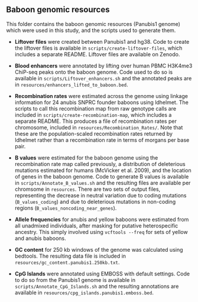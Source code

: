 ## Baboon genomic resources

This folder contains the baboon genomic resources (Panubis1 genome) which were used in this study, and the scripts used to generate them. 

* **Liftover files** were created between Panubis1 and hg38. Code to create the liftover files is available in `scripts/create-liftover-files`, which includes a separate README. Liftover files are available on Zenodo. 

* **Blood enhancers** were annotated by lifting over human PBMC H3K4me3 ChiP-seq peaks onto the baboon genome. Code used to do so is available in `scripts/Liftover_enhancers.sh` and the annotated peaks are in `resources/enhancers_lifted_to_baboon.bed`.

* **Recombination rates** were estimated across the genome using linkage information for 24 anubis SNPRC founder baboons using ldhelmet. The scripts to call this recombination map from raw genotype calls are included in `scripts/create-recombination-map`, which includes a separate README. This produces a file of recombination rates per chromosome, included in `resources/Recombination_Rates/`. Note that these are the population-scaled recombination rates returned by ldhelmet rather than a recombination rate in terms of morgans per base pair. 

* **B values** were estimated for the baboon genome using the recombination rate map called previously, a distribution of deleterious mutations estimated for humans (McVicker et al. 2009), and the location of genes in the baboon genome. Code to generate B values is available in `scripts/Annotate_B_values.sh` and the resulting files are available per chromsome in `resources`. There are two sets of output files, representing the decrease in neutral variation due to coding mutations (`B_values_coding`) and due to deleterious mutations in non-coding regions (`B_values_noncoding_near_genes`). 

* **Allele frequencies** for anubis and yellow baboons were estimated from all unadmixed individuals, after masking for putative heterospecific ancestry. This simply involved using `vcftools --freq` for sets of yellow and anubis baboons. 

* **GC content** for 250 kb windows of the genome was calculated using bedtools. The resulting data file is included in `resources/gc_content.panubis1.250kb.txt`. 

* **CpG Islands** were annotated using EMBOSS with default settings. Code to do so from the Panubis1 genome is available in `scripts/Annotate_CpG_Islands.sh` and the resulting annotations are available in `resources/cpg_islands.panubis1.emboss.bed`. 